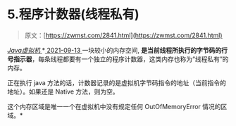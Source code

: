 <!--yml
category: 未分类
date: 0001-01-01 00:00:00
--->

# 5.程序计数器(线程私有)

> 原文：[https://zwmst.com/2841.html](https://zwmst.com/2841.html)

   [ *Java虚拟机* ](https://zwmst.com/java%e8%99%9a%e6%8b%9f%e6%9c%ba)*[ <time datetime="2021-09-13T22:53:12+08:00"> 2021-09-13 </time> ](https://zwmst.com/2841.html)  一块较小的内存空间, **是当前线程所执行的字节码的行号指示器**，每条线程都要有一个独立的程序计数器，这类内存也称为“线程私有”的内存。

正在执行 java 方法的话，计数器记录的是虚拟机字节码指令的地址（当前指令的地址）。如果还是 Native 方法，则为空。

这个内存区域是唯一一个在虚拟机中没有规定任何 OutOfMemoryError 情况的区域。*